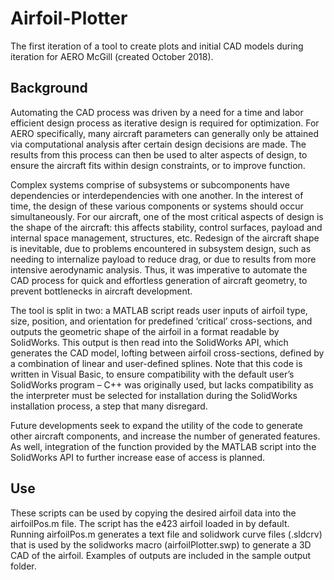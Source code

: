 # Airfoil-Plotter

The first iteration of a tool to create plots and initial CAD models during iteration for AERO McGill (created October 2018).

## Background

Automating the CAD process was driven by a need for a time and labor efficient design process as iterative design is required for optimization. For AERO specifically, many aircraft parameters can generally only be attained via computational analysis after certain design decisions are made. The results from this process can then be used to alter aspects of design, to ensure the aircraft fits within design constraints, or to improve function. 

Complex systems comprise of subsystems or subcomponents have dependencies or interdependencies with one another. In the interest of time, the design of these various components or systems should occur simultaneously. For our aircraft, one of the most critical aspects of design is the shape of the aircraft: this affects stability, control surfaces, payload and internal space management, structures, etc. Redesign of the aircraft shape is inevitable, due to problems encountered in subsystem design, such as needing to internalize payload to reduce drag, or due to results from more intensive aerodynamic analysis. Thus, it was imperative to automate the CAD process for quick and effortless generation of aircraft geometry, to prevent bottlenecks in aircraft development.

The tool is split in two: a MATLAB script reads user inputs of airfoil type, size, position, and orientation for predefined ‘critical’ cross-sections, and outputs the geometric shape of the airfoil in a format readable by SolidWorks. This output is then read into the SolidWorks API, which generates the CAD model, lofting between airfoil cross-sections, defined by a combination of linear and user-defined splines. Note that this code is written in Visual Basic, to ensure compatibility with the default user’s SolidWorks program – C++ was originally used, but lacks compatibility as the interpreter must be selected for installation during the SolidWorks installation process, a step that many disregard.

Future developments seek to expand the utility of the code to generate other aircraft components, and increase the number of generated features. As well, integration of the function provided by the MATLAB script into the SolidWorks API to further increase ease of access is planned.

## Use

These scripts can be used by copying the desired airfoil data into the airfoilPos.m file. The script has the e423 airfoil loaded in by default. Running airfoilPos.m generates a text file and solidwork curve files (.sldcrv) that is used by the solidworks macro (airfoilPlotter.swp) to generate a 3D CAD of the airfoil. Examples of outputs are included in the sample output folder.
